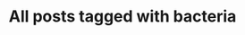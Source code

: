 ---
layout: tag
title: "All posts tagged with bacteria"
permalink: /weblog/tags/bacteria/
taxonomy: bacteria
---